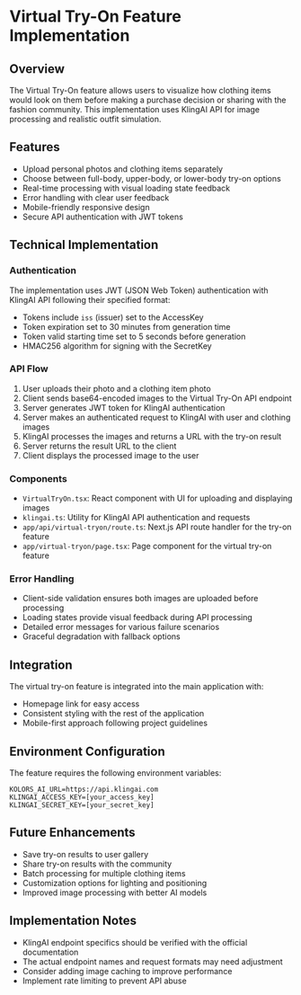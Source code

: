 # Virtual Try-On Feature Implementation

## Overview
The Virtual Try-On feature allows users to visualize how clothing items would look on them before making a purchase decision or sharing with the fashion community. This implementation uses KlingAI API for image processing and realistic outfit simulation.

## Features
- Upload personal photos and clothing items separately
- Choose between full-body, upper-body, or lower-body try-on options
- Real-time processing with visual loading state feedback
- Error handling with clear user feedback
- Mobile-friendly responsive design
- Secure API authentication with JWT tokens

## Technical Implementation

### Authentication
The implementation uses JWT (JSON Web Token) authentication with KlingAI API following their specified format:
- Tokens include `iss` (issuer) set to the AccessKey
- Token expiration set to 30 minutes from generation time
- Token valid starting time set to 5 seconds before generation
- HMAC256 algorithm for signing with the SecretKey

### API Flow
1. User uploads their photo and a clothing item photo
2. Client sends base64-encoded images to the Virtual Try-On API endpoint
3. Server generates JWT token for KlingAI authentication
4. Server makes an authenticated request to KlingAI with user and clothing images
5. KlingAI processes the images and returns a URL with the try-on result
6. Server returns the result URL to the client
7. Client displays the processed image to the user

### Components
- `VirtualTryOn.tsx`: React component with UI for uploading and displaying images
- `klingai.ts`: Utility for KlingAI API authentication and requests
- `app/api/virtual-tryon/route.ts`: Next.js API route handler for the try-on feature
- `app/virtual-tryon/page.tsx`: Page component for the virtual try-on feature

### Error Handling
- Client-side validation ensures both images are uploaded before processing
- Loading states provide visual feedback during API processing
- Detailed error messages for various failure scenarios
- Graceful degradation with fallback options

## Integration
The virtual try-on feature is integrated into the main application with:
- Homepage link for easy access
- Consistent styling with the rest of the application
- Mobile-first approach following project guidelines

## Environment Configuration
The feature requires the following environment variables:
```
KOLORS_AI_URL=https://api.klingai.com
KLINGAI_ACCESS_KEY=[your_access_key]
KLINGAI_SECRET_KEY=[your_secret_key]
```

## Future Enhancements
- Save try-on results to user gallery
- Share try-on results with the community
- Batch processing for multiple clothing items
- Customization options for lighting and positioning
- Improved image processing with better AI models

## Implementation Notes
- KlingAI endpoint specifics should be verified with the official documentation
- The actual endpoint names and request formats may need adjustment
- Consider adding image caching to improve performance
- Implement rate limiting to prevent API abuse 